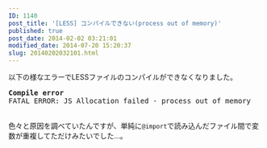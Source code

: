 ```yaml
---
ID: 1140
post_title: '[LESS] コンパイルできない(process out of memory)'
published: true
post_date: 2014-02-02 03:21:01
modified_date: 2014-07-20 15:20:37
slug: 20140202032101.html
---
```

<p>以下の様なエラーでLESSファイルのコンパイルができなくなりました。</p>
<pre><b>Compile error</b>
FATAL ERROR: JS Allocation failed - process out of memory</pre>
<p><!--more--><br />
色々と原因を調べていたんですが、単純に<code>@import</code>で読み込んだファイル間で変数が重複してただけみたいでした…。</p>